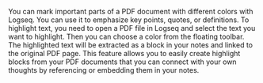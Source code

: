 You can mark important parts of a PDF document with different colors with Logseq. You can use it to emphasize key points, quotes, or definitions. To highlight text, you need to open a PDF file in Logseq and select the text you want to highlight. Then you can choose a color from the floating toolbar. The highlighted text will be extracted as a block in your notes and linked to the original PDF page. This feature allows you to easily create highlight blocks from your PDF documents that you can connect with your own thoughts by referencing or embedding them in your notes.